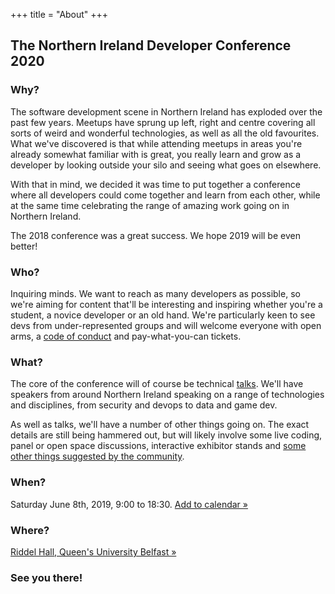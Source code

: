 +++
title = "About"
+++

<section class="row">
    <div class="main-container">
        <a id="top"></a>
        <main class="container generic">
            <div class="col-md-12 main">
                <h1>The Northern Ireland Developer Conference 2020</h1>
                <h3>Why?</h3>
                <p>
                    The software development scene in Northern Ireland has exploded over the past few years.
                    Meetups have sprung up left, right and centre covering all sorts of weird and wonderful technologies, as well as all the old favourites.     
                    What we've discovered is that while attending meetups in areas you're already somewhat familiar with is great, you really learn and grow as a developer by looking outside your silo and seeing what goes on elsewhere.
                </p>
                <p>
                    With that in mind, we decided it was time to put together a conference where all developers could come together and learn from each other, while at the same time celebrating the range of amazing work going on in Northern Ireland.
                </p>
                <p>
                    The 2018 conference was a great success. We hope 2019 will be even better!
                </p>
                <h3>Who?</h3>
                <p>
                    Inquiring minds. We want to reach as many developers as possible, so we're aiming for content that'll be interesting and inspiring whether you're a student, a novice developer or an old hand. We're particularly keen to see devs from under-represented groups and will welcome everyone with open arms, a <a class="subtle" href="/code-of-conduct/">code of conduct</a> and pay-what-you-can tickets.
                </p>
                <h3>What?</h3>
                <p>
                    The core of the conference will of course be technical <a class="subtle" href="/agenda/">talks</a>. We'll have speakers from around Northern Ireland speaking on a range of technologies and disciplines, from security and devops to data and game dev.
                </p>
                <p>
                    As well as talks, we'll have a number of other things going on. The exact details are still being hammered out, but will likely involve some live coding, panel or open space discussions, interactive exhibitor stands and <a class="subtle" href="mailto:info@nidevconf.com">some other things suggested by the community</a>.
                </p>
                <h3>When?</h3>
                <p>
                    Saturday June 8th, 2019, 9:00 to 18:30. <a class="subtle" href="/NIDC2019.ics">Add to calendar &raquo;</a>
                </p>
                <h3>Where?</h3>
                <p>
                    <a class="subtle" href="/venue/">Riddel Hall, Queen's University Belfast &raquo;</a>
                </p>
                <h3>See you there!</h3>
            </div>
        </main>
    </div>
</section>